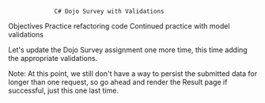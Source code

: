 
                 C# Dojo Survey with Validations

 Objectives
        Practice refactoring code
        Continued practice with model validations

Let's update the Dojo Survey assignment one more time, this time adding the appropriate validations.

Note: At this point, we still don't have a way to persist the submitted data for longer than one request, so go ahead and render the Result page if successful, just this one last time.
